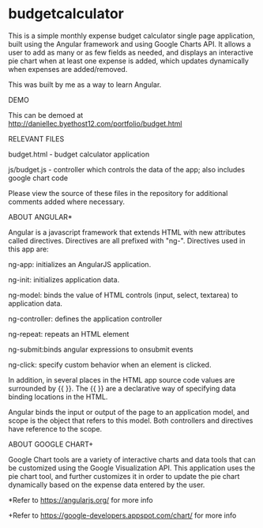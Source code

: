 budgetcalculator
================
This is a simple monthly expense budget calculator single page application, built using the Angular framework and using Google Charts API. It allows a user to add as many or as few fields as needed, and displays an interactive pie chart when at least one expense is added, which updates dynamically when expenses are added/removed. 

This was built by me as a way to learn Angular.

DEMO

This can be demoed at http://daniellec.byethost12.com/portfolio/budget.html 

RELEVANT FILES

budget.html - budget calculator application

js/budget.js - controller which controls the data of the app; also includes google chart code

Please view the source of these files in the repository for additional comments added where necessary.

ABOUT ANGULAR*

Angular is a javascript framework that extends HTML with new attributes called directives. Directives are all prefixed with "ng-".  Directives used in this app are:

ng-app: initializes an AngularJS application.

ng-init: initializes application data.

ng-model: binds the value of HTML controls (input, select, textarea) to application data.

ng-controller: defines the application controller

ng-repeat: repeats an HTML element

ng-submit:binds angular expressions to onsubmit events

ng-click: specify custom behavior when an element is clicked.

In addition, in several places in the HTML app source code values are surrounded by {{ }}. The {{ }}  are a declarative way of specifying data binding locations in the HTML.

Angular binds the input or output of the page to an application model, and scope is the object that refers to this model.  Both controllers and directives have reference to the scope.

ABOUT GOOGLE CHART+

Google Chart tools are a variety of interactive charts and data tools that can be customized using the Google Visualization API.  This application uses the pie chart tool, and further customizes it in order to update the pie chart dynamically based on the expense data entered by the user.

*Refer to https://angularjs.org/ for more info

+Refer to https://google-developers.appspot.com/chart/ for more info
